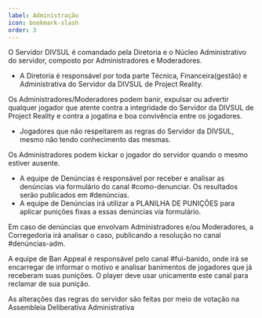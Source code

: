 ```yaml
---
label: Administração
icon: bookmark-slash
order: 3
---
```



O Servidor DIVSUL é comandado pela Diretoria e o Núcleo Administrativo do servidor, composto por Administradores e Moderadores.
- A Diretoria é responsável por toda parte Técnica, Financeira(gestão) e Administrativa do Servidor da DIVSUL de Project Reality.

Os Administradores/Moderadores podem banir, expulsar ou advertir qualquer jogador que atente contra a integridade do Servidor da DIVSUL de Project Reality e contra a jogatina e boa convivência entre os jogadores.
- Jogadores que não respeitarem as regras do Servidor da DIVSUL, mesmo não tendo conhecimento das mesmas.

Os Administradores podem kickar o jogador do servidor quando o mesmo estiver ausente.
- A equipe de Denúncias é responsável por receber e analisar as denúncias via formulário do canal #como-denunciar. Os resultados serão publicados em #denúncias.
- A equipe de Denúncias irá utilizar a PLANILHA DE PUNIÇÕES para aplicar punições fixas a essas denúncias via formulário.

Em caso de denúncias que envolvam Administradores e/ou Moderadores, a Corregedoria irá analisar o caso, publicando a resolução no canal #denúncias-adm.

A equipe de Ban Appeal é responsável pelo canal #fui-banido, onde irá se encarregar de informar o motivo e analisar banimentos de jogadores que já receberam suas punições. O player deve usar unicamente este canal para reclamar de sua punição.

As alterações das regras do servidor são feitas por meio de votação na Assembleia Deliberativa Administrativa


